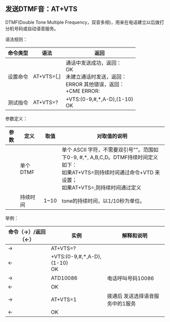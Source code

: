 ## 发送DTMF音：AT+VTS

DTMF(Double Tone Multiple Frequency，双音多频)，用来在电话建立以后拨打分机号码或自动语音服务。

语法规则：

| 命令类型 | 语法                       | 返回                                                         |
| -------- | -------------------------- | ------------------------------------------------------------ |
| 设置命令 | AT+VTS=<dtmf>[,<duration>] | 通话中发送成功，返回：<br>OK <br>未建立通话时发送，返回：<br>ERROR 其他错误，返回：<br>+CME ERROR: <err> |
| 测试指令 | AT+VTS=?                   | +VTS:(0-9,#,*,A-D),(1-10) <br>OK                             |

 

参数定义：

| 参数       | 定义     | 取值 | 对取值的说明                                                 |
| ---------- | -------- | ---- | ------------------------------------------------------------ |
| <dtmf>     | 单个DTMF |      | 单个 ASCII 字符，不需要双引号""。范围如下0-9, #,*, A,B,C,D。DTMF持续时间定义如下： <br>如果AT+VTS=<dtmf>则持续时间通过命令+VTD 来设置；<br>如果AT+VTS=<dtmf>,<duration>则持续时间通过<duration>定义 |
| <duration> | 持续时间 | 1~10 | tone的持续时间，以1/10秒为单位。                             |

 

举例：

| 命令（→）/返回（←） | 实例                             | 解释和说明                       |
| ------------------- | -------------------------------- | -------------------------------- |
| ->                  | AT+VTS=?                         |                                  |
| <-                  | +VTS:(0-9,#,*,A-D),(1-10) <br>OK |                                  |
| ->                  | ATD10086                         | 电话呼叫号码10086                |
| <-                  | OK                               |                                  |
| ->                  | AT+VTS=1                         | 拨通后 发送选择语音服务中的1服务 |
| <-                  | OK                               |                                  |

